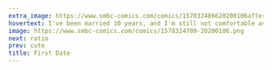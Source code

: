 ```yaml
---
extra_image: https://www.smbc-comics.com/comics/157832486620200106after.png
hovertext: I've been married 10 years, and I'm still not comfortable asking for this.
image: https://www.smbc-comics.com/comics/1578324709-20200106.png
next: ratio
prev: cute
title: First Date
---
```

